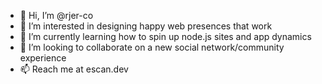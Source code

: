 - 👋 Hi, I’m @rjer-co
- 👀 I’m interested in designing happy web presences that work
- 🌱 I’m currently learning how to spin up node.js sites and app dynamics
- 💞️ I’m looking to collaborate on a new social network/community experience
- 📫 Reach me at escan.dev

<!---
rjer-co/rjer-co is a ✨ special ✨ repository because its `README.md` (this file) appears on your GitHub profile.
You can click the Preview link to take a look at your changes.
--->

